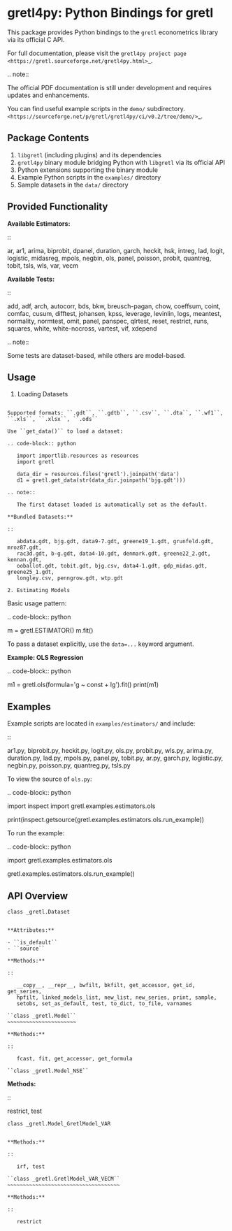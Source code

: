 gretl4py: Python Bindings for gretl
===================================

This package provides Python bindings to the `gretl` econometrics library via its official C API.

For full documentation, please visit the `gretl4py project page <https://gretl.sourceforge.net/gretl4py.html>`_.

.. note::

   The official PDF documentation is still under development and requires updates and enhancements.

   You can find useful example scripts in the ``demo/`` subdirectory. `<https://sourceforge.net/p/gretl/gretl4py/ci/v0.2/tree/demo/>`_.

Package Contents
----------------

1. ``libgretl`` (including plugins) and its dependencies
2. ``gretl4py`` binary module bridging Python with ``libgretl`` via its official API
3. Python extensions supporting the binary module
4. Example Python scripts in the ``examples/`` directory
5. Sample datasets in the ``data/`` directory

Provided Functionality
----------------------

**Available Estimators:**

::

   ar, ar1, arima, biprobit, dpanel, duration, garch, heckit, hsk,
   intreg, lad, logit, logistic, midasreg, mpols, negbin, ols, panel,
   poisson, probit, quantreg, tobit, tsls, wls, var, vecm

**Available Tests:**

::

   add, adf, arch, autocorr, bds, bkw, breusch-pagan, chow, coeffsum, coint, comfac,
   cusum, difftest, johansen, kpss, leverage, levinlin, logs, meantest, normality,
   normtest, omit, panel, panspec, qlrtest, reset, restrict, runs, squares,
   white, white-nocross, vartest, vif, xdepend

.. note::

   Some tests are dataset-based, while others are model-based.

Usage
-----

1. Loading Datasets
~~~~~~~~~~~~~~~~~~~

Supported formats: ``.gdt``, ``.gdtb``, ``.csv``, ``.dta``, ``.wf1``, ``.xls``, ``.xlsx``, ``.ods``

Use ``get_data()`` to load a dataset:

.. code-block:: python

   import importlib.resources as resources
   import gretl

   data_dir = resources.files('gretl').joinpath('data')
   d1 = gretl.get_data(str(data_dir.joinpath('bjg.gdt')))

.. note::

   The first dataset loaded is automatically set as the default.

**Bundled Datasets:**

::

   abdata.gdt, bjg.gdt, data9-7.gdt, greene19_1.gdt, grunfeld.gdt, mroz87.gdt,
   rac3d.gdt, b-g.gdt, data4-10.gdt, denmark.gdt, greene22_2.gdt, kennan.gdt,
   ooballot.gdt, tobit.gdt, bjg.csv, data4-1.gdt, gdp_midas.gdt, greene25_1.gdt,
   longley.csv, penngrow.gdt, wtp.gdt

2. Estimating Models
~~~~~~~~~~~~~~~~~~~~

Basic usage pattern:

.. code-block:: python

   m = gretl.ESTIMATOR()
   m.fit()

To pass a dataset explicitly, use the ``data=...`` keyword argument.

**Example: OLS Regression**

.. code-block:: python

   m1 = gretl.ols(formula='g ~ const + lg').fit()
   print(m1)

Examples
--------

Example scripts are located in ``examples/estimators/`` and include:

::

   ar1.py, biprobit.py, heckit.py, logit.py, ols.py, probit.py, wls.py,
   arima.py, duration.py, lad.py, mpols.py, panel.py, tobit.py, ar.py,
   garch.py, logistic.py, negbin.py, poisson.py, quantreg.py, tsls.py

To view the source of ``ols.py``:

.. code-block:: python

   import inspect
   import gretl.examples.estimators.ols

   print(inspect.getsource(gretl.examples.estimators.ols.run_example))

To run the example:

.. code-block:: python

   import gretl.examples.estimators.ols

   gretl.examples.estimators.ols.run_example()

API Overview
------------

``class _gretl.Dataset``
~~~~~~~~~~~~~~~~~~~~~~~~

**Attributes:**

- ``is_default``
- ``source``

**Methods:**

::

   __copy__, __repr__, bwfilt, bkfilt, get_accessor, get_id, get_series,
   hpfilt, linked_models_list, new_list, new_series, print, sample,
   setobs, set_as_default, test, to_dict, to_file, varnames

``class _gretl.Model``
~~~~~~~~~~~~~~~~~~~~~~

**Methods:**

::

   fcast, fit, get_accessor, get_formula

``class _gretl.Model_NSE``
~~~~~~~~~~~~~~~~~~~~~~~~~~

**Methods:**

::

   restrict, test

``class _gretl.Model_GretlModel_VAR``
~~~~~~~~~~~~~~~~~~~~~~~~~~~~~~~~~~~~~

**Methods:**

::

   irf, test

``class _gretl.GretlModel_VAR_VECM``
~~~~~~~~~~~~~~~~~~~~~~~~~~~~~~~~~~~~

**Methods:**

::

   restrict
